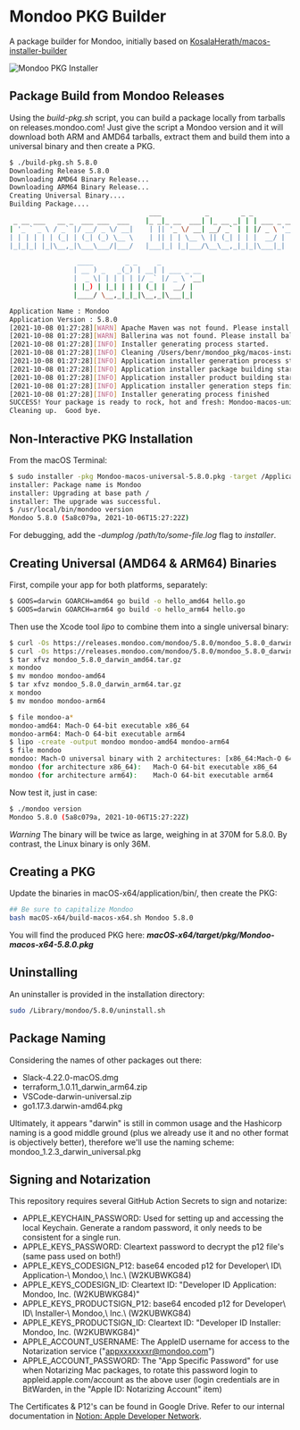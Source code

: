 # Mondoo PKG Builder

A package builder for Mondoo, initially based on [KosalaHerath/macos-installer-builder](https://github.com/KosalaHerath/macos-installer-builder)

![Mondoo PKG Installer](mondoo-pkg.png)

## Package Build from Mondoo Releases

Using the *build-pkg.sh* script, you can build a package locally from tarballs on releases.mondoo.com!  Just give the script a Mondoo version and it will download both ARM and AMD64 tarballs, extract them and build them into a universal binary and then create a PKG.

```bash
$ ./build-pkg.sh 5.8.0
Downloading Release 5.8.0
Downloading AMD64 Binary Release...
Downloading ARM64 Binary Release...
Creating Universal Binary....
Building Package....
                                   ___           _        _ _
 _ __ ___   __ _  ___ ___  ___    |_ _|_ __  ___| |_ __ _| | | ___ _ __
| '_ ` _ \ / _` |/ __/ _ \/ __|    | || '_ \/ __| __/ _` | | |/ _ \ '__|
| | | | | | (_| | (_| (_) \__ \    | || | | \__ \ || (_| | | |  __/ |
|_|_|_| |_|\__,_|\___\___/|___/   |___|_| |_|___/\__\__,_|_|_|\___|_|

                 ____        _ _     _
                | __ ) _   _(_) | __| | ___ _ __
                |  _ \| | | | | |/ _` |/ _ \ '__|
                | |_) | |_| | | | (_| |  __/ |
                |____/ \__,_|_|_|\__,_|\___|_|

Application Name : Mondoo
Application Version : 5.8.0
[2021-10-08 01:27:28][WARN] Apache Maven was not found. Please install Maven first.
[2021-10-08 01:27:28][WARN] Ballerina was not found. Please install ballerina first.
[2021-10-08 01:27:28][INFO] Installer generating process started.
[2021-10-08 01:27:28][INFO] Cleaning /Users/benr/mondoo_pkg/macos-installer-builder/macOS-x64/target directory.
[2021-10-08 01:27:28][INFO] Application installer generation process started.(3 Steps)
[2021-10-08 01:27:28][INFO] Application installer package building started.(1/3)
[2021-10-08 01:27:28][INFO] Application installer product building started.(2/3)
[2021-10-08 01:27:28][INFO] Application installer generation steps finished.
[2021-10-08 01:27:28][INFO] Installer generating process finished
SUCCESS! Your package is ready to rock, hot and fresh: Mondoo-macos-universal-5.8.0.pkg
Cleaning up.  Good bye.
```

## Non-Interactive PKG Installation

From the macOS Terminal:

```bash
$ sudo installer -pkg Mondoo-macos-universal-5.8.0.pkg -target /Applications
installer: Package name is Mondoo
installer: Upgrading at base path /
installer: The upgrade was successful.
$ /usr/local/bin/mondoo version
Mondoo 5.8.0 (5a8c079a, 2021-10-06T15:27:22Z)
```

For debugging, add the *-dumplog /path/to/some-file.log* flag to *installer*.

## Creating Universal (AMD64 & ARM64) Binaries

First, compile your app for both platforms, separately:

```bash
$ GOOS=darwin GOARCH=amd64 go build -o hello_amd64 hello.go
$ GOOS=darwin GOARCH=arm64 go build -o hello_arm64 hello.go
```

Then use the Xcode tool *lipo* to combine them into a single universal binary:

```bash
$ curl -Os https://releases.mondoo.com/mondoo/5.8.0/mondoo_5.8.0_darwin_amd64.tar.gz
$ curl -Os https://releases.mondoo.com/mondoo/5.8.0/mondoo_5.8.0_darwin_arm64.tar.gz
$ tar xfvz mondoo_5.8.0_darwin_amd64.tar.gz
x mondoo
$ mv mondoo mondoo-amd64
$ tar xfvz mondoo_5.8.0_darwin_arm64.tar.gz
x mondoo
$ mv mondoo mondoo-arm64

$ file mondoo-a*
mondoo-amd64: Mach-O 64-bit executable x86_64
mondoo-arm64: Mach-O 64-bit executable arm64
$ lipo -create -output mondoo mondoo-amd64 mondoo-arm64
$ file mondoo
mondoo: Mach-O universal binary with 2 architectures: [x86_64:Mach-O 64-bit executable x86_64] [arm64]
mondoo (for architecture x86_64):	Mach-O 64-bit executable x86_64
mondoo (for architecture arm64):	Mach-O 64-bit executable arm64
```

Now test it, just in case:

```bash
$ ./mondoo version
Mondoo 5.8.0 (5a8c079a, 2021-10-06T15:27:22Z)
```

*Warning* The binary will be twice as large, weighing in at 370M for 5.8.0.  By contrast, the Linux binary is only 36M.

## Creating a PKG

Update the binaries in macOS-x64/application/bin/, then create the PKG:

```bash
## Be sure to capitalize Mondoo
bash macOS-x64/build-macos-x64.sh Mondoo 5.8.0
```

You will find the produced PKG here: ***macOS-x64/target/pkg/Mondoo-macos-x64-5.8.0.pkg***

## Uninstalling

An uninstaller is provided in the installation directory:

```bash
sudo /Library/mondoo/5.8.0/uninstall.sh
```

## Package Naming

Considering the names of other packages out there:

* Slack-4.22.0-macOS.dmg
* terraform_1.0.11_darwin_arm64.zip
* VSCode-darwin-universal.zip
* go1.17.3.darwin-amd64.pkg

Ultimately, it appears "darwin" is still in common usage and the Hashicorp naming is a good middle ground (plus we already use it and no other format is objectively better), therefore we'll use the naming scheme: mondoo_1.2.3_darwin_universal.pkg

## Signing and Notarization

This repository requires several GitHub Action Secrets to sign and notarize:

- APPLE_KEYCHAIN_PASSWORD: Used for setting up and accessing the local Keychain.  Generate a random password, it only needs to be consistent for a single run.
- APPLE_KEYS_PASSWORD: Cleartext password to decrypt the p12 file's (same pass used on both!)
- APPLE_KEYS_CODESIGN_P12: base64 encoded p12 for Developer\ ID\ Application-\ Mondoo\,\ Inc.\ \(W2KUBWKG84\)
- APPLE_KEYS_CODESIGN_ID: Cleartext ID: "Developer ID Application: Mondoo, Inc. (W2KUBWKG84)"
- APPLE_KEYS_PRODUCTSIGN_P12: base64 encoded p12 for Developer\ ID\ Installer-\ Mondoo\,\ Inc.\ \(W2KUBWKG84\)
- APPLE_KEYS_PRODUCTSIGN_ID: Cleartext ID: "Developer ID Installer: Mondoo, Inc. (W2KUBWKG84)"
- APPLE_ACCOUNT_USERNAME: The AppleID username for access to the Notarization service ("appxxxxxxxr@mondoo.com")
- APPLE_ACCOUNT_PASSWORD: The "App Specific Password" for use when Notarizing Mac packages, to rotate this password login to appleid.apple.com/account as the above user (login credentials are in BitWarden, in the "Apple ID: Notarizing Account" item)

The Certificates & P12's can be found in Google Drive.  Refer to our internal documentation in [Notion: Apple Developer Network](https://www.notion.so/mondoo/Apple-15b14791a0f54609978a5e52fd8e6cfb#562019a837bf450e89dd3d7926f279ab).
